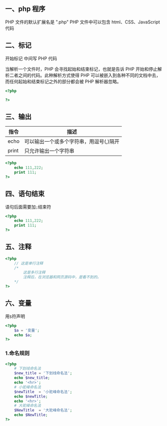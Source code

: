 ## 一、php 程序

PHP 文件的默认扩展名是 ".php"
PHP 文件中可以包含 html、CSS、JavaScript 代码

## 二、标记

开始标记 <?php 和 结束标记 ?> 中间写 PHP 代码

当解析一个文件时，PHP 会寻找起始和结束标记，也就是告诉 PHP 开始和停止解析二者之间的代码。此种解析方式使得 PHP 可以被嵌入到各种不同的文档中去，而任何起始和结束标记之外的部分都会被 PHP 解析器忽略。

```php
<?php

?>
```

## 三、输出

| 指令  | 描述                                    |
| ----- | --------------------------------------- |
| echo  | 可以输出一个或多个字符串，用逗号(,)隔开 |
| print | 只允许输出一个字符串                    |

```php
<?php
    echo 111,222;
    print 111;
?>
```

## 四、语句结束

语句后面需要加`;`结束符

```php
<?php
    echo 111,222;
    print 111;
?>
```

## 五、注释

```php
<?php
    // 这是单行注释
    /*
        这是多行注释
        注释后，在浏览器和网页源码中，是看不到的。
    */
?>
```

## 六、变量

用`$`符声明

```php
<?php
    $a = '变量';
    echo $a;
?>
```

### 1.命名规则

```php
<?php
    # 下划线命名法
    $new_title = '下划线命名法';
    echo $new_title;
    echo '<hr>';
    # 小驼峰命名法
    $newTitle  = '小驼峰命名法';
    echo $newTitle;
    echo '<hr>';
    # 大驼峰命名法
    $NewTitle  = '大驼峰命名法';
    echo $NewTitle;
?>
```
